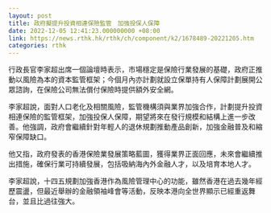 ```yaml
---
layout: post
title: 政府擬提升投資相連保險監管　加強投保人保障
date: 2022-12-05 12:41:23.000000000 +08:00
link: https://news.rthk.hk/rthk/ch/component/k2/1678489-20221205.htm
categories: rthk
---
```


行政長官李家超出席一個論壇時表示，市場穩定是保險行業發展的基礎，政府正推動以風險為本的資本監管框架；今個月內亦計劃就設立保單持有人保障計劃展開公眾諮詢，在保險公司無法償付保險時提供額外安全網。

李家超說，面對人口老化及相關風險，監管機構須與業界加強合作，計劃提升投資相連保險的監管框架，加強投保人保障，期望將來在發行規模和結構上進一步改善。他強調，政府會繼續針對年輕人的退休規劃推動產品創新，加強金融普及和縮窄保障缺口。

他又指，政府發表的香港保險業發展策略藍圖，獲得業界正面回應，未來會繼續推出措施，確保行業可持續發展，包括吸納海內外金融人才，以及培育本地人才。

李家超說，十四五規劃加強香港作為風險管理中心的功能，雖然香港在過去幾年經歷震盪，但最近舉辦的金融領袖峰會等活動，反映本港向全世界顯示已經重返舞台，並且比過往強大。
